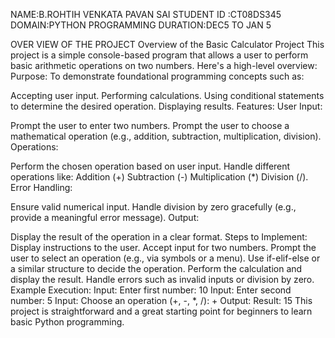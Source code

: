 NAME:B.ROHTIH VENKATA PAVAN SAI
STUDENT
ID :CT08DS345
DOMAIN:PYTHON PROGRAMMING
DURATION:DEC5 TO JAN 5


OVER VIEW OF THE PROJECT
Overview of the Basic Calculator Project
This project is a simple console-based program that allows a user to perform basic arithmetic operations on two numbers. Here's a high-level overview:
Purpose:
To demonstrate foundational programming concepts such as:

Accepting user input.
Performing calculations.
Using conditional statements to determine the desired operation.
Displaying results.
Features:
User Input:

Prompt the user to enter two numbers.
Prompt the user to choose a mathematical operation (e.g., addition, subtraction, multiplication, division).
Operations:

Perform the chosen operation based on user input.
Handle different operations like:
Addition (+)
Subtraction (-)
Multiplication (*)
Division (/).
Error Handling:

Ensure valid numerical input.
Handle division by zero gracefully (e.g., provide a meaningful error message).
Output:

Display the result of the operation in a clear format.
Steps to Implement:
Display instructions to the user.
Accept input for two numbers.
Prompt the user to select an operation (e.g., via symbols or a menu).
Use if-elif-else or a similar structure to decide the operation.
Perform the calculation and display the result.
Handle errors such as invalid inputs or division by zero.
Example Execution:
Input: Enter first number: 10
Input: Enter second number: 5
Input: Choose an operation (+, -, *, /): +
Output: Result: 15
This project is straightforward and a great starting point for beginners to learn basic Python programming.
